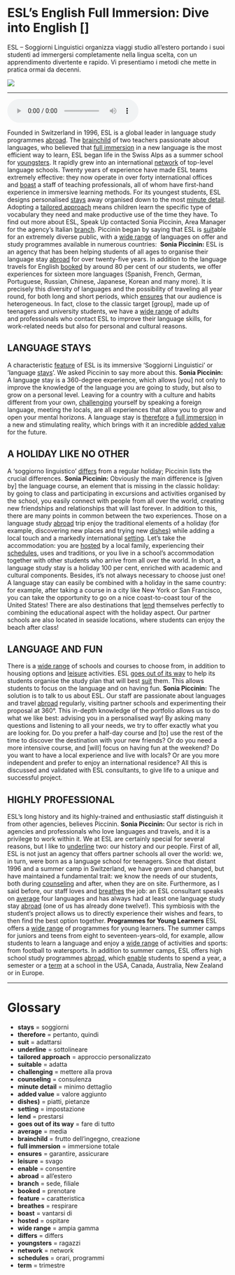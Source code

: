 # ESL’s English Full Immersion: Dive into English   []

ESL – Soggiorni Linguistici organizza viaggi studio all’estero portando i suoi studenti ad immergersi completamente nella lingua scelta, con un apprendimento divertente e rapido. Vi presentiamo i metodi che mette in pratica ormai da decenni.

![](ESL%E2%80%99s%20English%20Full%20Immersion%20Dive%20into%20English.jpg)

--------------

<div>
<audio controls autoplay>
    <source src="" type="audio/mpeg">
</audio>
</div>


Founded in Switzerland in 1996, ESL is a global leader in language study programmes [abroad](## "all’estero"). The [brainchild](## "frutto dell’ingegno, creazione") of two teachers passionate about languages, who believed that [full immersion](## "immersione totale") in a new language is the most efficient way to learn, ESL began life in the Swiss Alps as a summer school for [youngsters](## "ragazzi"). It rapidly grew into an international [network](## "network") of top-level language schools. Twenty years of experience have made ESL teams extremely effective: they now operate in over forty international offices and [boast](## "vantarsi di") a staff of teaching professionals, all of whom have first-hand experience in immersive learning methods.
For its youngest students, ESL designs personalised [stays](## "soggiorni") away organised down to the most [minute detail](## "minimo dettaglio"). Adopting a [tailored approach](## "approccio personalizzato")  means children learn the specific type of vocabulary they need and make productive use of the time they have.
To find out more about ESL, Speak Up contacted Sonia Piccinin, Area Manager for the agency’s Italian [branch](## "sede, filiale"). Piccinin began by saying that ESL is [suit](## "adattarsi")able for an extremely diverse public, with a [wide range](## "ampia gamma") of languages on offer and study programmes available in numerous countries: 
**Sonia Piccinin:** ESL is an agency that has been helping students of all ages to organise their language stay [abroad](## "all’estero") for over twenty-five years. In addition to the language travels for English [booked](## "prenotare") by around 80 per cent of our students, we offer experiences for sixteen more languages (Spanish, French, German, Portuguese, Russian, Chinese, Japanese, Korean and many more). It is precisely this diversity of languages and the possibility of traveling all year round, for both long and short periods, which [ensures](## "garantire, assicurare") that our audience is heterogeneous. In fact, close to the classic target [group], made up of teenagers and university students, we have a [wide range](## "ampia gamma") of adults and professionals who contact ESL to improve their language skills, for work-related needs but also for personal and cultural reasons. 

## LANGUAGE STAYS
A characteristic [feature](## "caratteristica") of ESL is its immersive ‘Soggiorni Linguistici’ or ‘language [stays](## "soggiorni")’. We asked Piccinin to say more about this.
**Sonia Piccinin:** A language stay is a 360-degree experience, which allows [you] not only to improve the knowledge of the language you are going to study, but also to grow on a personal level. Leaving for a country with a culture and habits different from your own, [challenging](## "mettere alla prova") yourself by speaking a foreign language, meeting the locals, are all experiences that allow you to grow and open your mental horizons. A language stay is [therefore](## "pertanto, quindi") a [full immersion](## "immersione totale") in a new and stimulating reality, which brings with it an incredible [added value](## "valore aggiunto") for the future.

## A HOLIDAY LIKE NO OTHER
A ‘soggiorno linguistico’ [differs](## "differs") from a regular holiday; Piccinin lists the crucial differences.
**Sonia Piccinin:** Obviously the main difference is [given by] the language course, an element that is missing in the classic holiday: by going to class and participating in excursions and activities organised by the school, you easily connect with people from all over the world, creating new friendships and relationships that will last forever. In addition to this, there are many points in common between the two experiences. Those on a language study [abroad](## "all’estero") trip enjoy the traditional elements of a holiday (for example, discovering new places and trying new [dishes)](## "piatti, pietanze") while adding a local touch and a markedly international [setting](## "impostazione"). Let’s take the accommodation: you are [hosted](## "ospitare") by a local family, experiencing their [schedules](## "orari, programmi"), uses and traditions, or you live in a school’s accommodation together with other students who arrive from all over the world. In short, a language study stay is a holiday 100 per cent, enriched with academic and cultural components. Besides, it’s not always necessary to choose just one! A language stay can easily be combined with a holiday in the same country: for example, after taking a course in a city like New York or San Francisco, you can take the opportunity to go on a nice coast-to-coast tour of the United States! There are also destinations that [lend](## "prestarsi") themselves perfectly to combining the educational aspect with the holiday aspect. Our partner schools are also located in seaside locations, where students can enjoy the beach after class!

## LANGUAGE AND FUN
There is a [wide range](## "ampia gamma") of schools and courses to choose from, in addition to housing options and [leisure](## "svago") activities. ESL [goes out of its way](## "fare di tutto") to help its students organise the study plan that will best [suit](## "adattarsi") them. This allows students to focus on the language and on having fun.
**Sonia Piccinin:** The solution is to talk to us about ESL. Our staff are passionate about languages and travel [abroad](## "all’estero") regularly, visiting partner schools and experimenting their proposal at 360°. This in-depth knowledge of the portfolio allows us to do what we like best: advising you in a personalised way! By asking many questions and listening to all your needs, we try to offer exactly what you are looking for. Do you prefer a half-day course and [to] use the rest of the time to discover the destination with your new friends? Or do you need a more intensive course, and [will] focus on having fun at the weekend? Do you want to have a local experience and live with locals? Or are you more independent and prefer to enjoy an international residence? All this is discussed and validated with ESL consultants, to give life to a unique and successful project.

## HIGHLY PROFESSIONAL
ESL’s long history and its highly-trained and enthusiastic staff distinguish it from other agencies, believes Piccinin.
**Sonia Piccinin:** Our sector is rich in agencies and professionals who love languages and travels, and it is a privilege to work within it. We at ESL are certainly special for several reasons, but I like to [underline](## "sottolineare") two: our history and our people. First of all, ESL is not just an agency that offers partner schools all over the world: we, in turn, were born as a language school for teenagers. Since that distant 1996 and a summer camp in Switzerland, we have grown and changed, but have maintained a fundamental trait: we know the needs of our students, both during [counseling](## "consulenza") and after, when they are on site. Furthermore, as I said before, our staff loves and [breathes](## "respirare") the job: an ESL consultant speaks on [average](## "media") four languages and has always had at least one language study stay [abroad](## "all’estero") (one of us has already done twelve!). This symbiosis with the student’s project allows us to directly experience their wishes and fears, to then find the best option together.
**Programmes for Young Learners**
ESL offers a [wide range](## "ampia gamma") of programmes for young learners. The summer camps for juniors and teens from eight to seventeen-years-old, for example, allow students to learn a language and enjoy a [wide range](## "ampia gamma") of activities and sports: from football to watersports. In addition to summer camps, ESL offers high school study programmes [abroad](## "all’estero"), which [enable](## "consentire") students to spend a year, a semester or a [term](## "trimestre") at a school in the USA, Canada, Australia, New Zealand or in Europe.
 

--------------

<div style = "display:block; clear:both; page-break-after:always;"></div>

# Glossary
* **stays** = soggiorni
* **therefore** = pertanto, quindi
* **suit** = adattarsi
* **underline** = sottolineare
* **tailored approach** = approccio personalizzato
* **suitable** = adatta
* **challenging** = mettere alla prova
* **counseling** = consulenza
* **minute detail** = minimo dettaglio
* **added value** = valore aggiunto
* **dishes)** = piatti, pietanze
* **setting** = impostazione
* **lend** = prestarsi
* **goes out of its way** = fare di tutto
* **average** = media
* **brainchild** = frutto dell’ingegno, creazione
* **full immersion** = immersione totale
* **ensures** = garantire, assicurare
* **leisure** = svago
* **enable** = consentire
* **abroad** = all’estero
* **branch** = sede, filiale
* **booked** = prenotare
* **feature** = caratteristica
* **breathes** = respirare
* **boast** = vantarsi di
* **hosted** = ospitare
* **wide range** = ampia gamma
* **differs** = differs
* **youngsters** = ragazzi
* **network** = network
* **schedules** = orari, programmi
* **term** = trimestre
